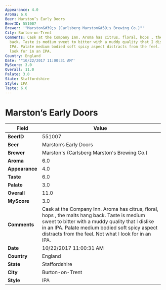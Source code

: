 ```yaml
---
Appearance: 4.0
Aroma: 6.0
Beer: Marston’s Early Doors
BeerID: 551007
Brewer: '"Marston&#39;s (Carlsberg Marston&#39;s Brewing Co.)"'
City: Burton-on-Trent
Comments: Cask at the Company Inn. Aroma has citrus, floral, hops , the malts hang
  back. Taste is medium sweet to bitter with a muddy quality that I dislike in an
  IPA. Palate medium bodied soft spicy aspect distracts from the feel. Not what I
  look for in an IPA.
Country: England
Date: '"10/22/2017 11:00:31 AM"'
MyScore: 3.0
Overall: 11.0
Palate: 3.0
State: Staffordshire
Style: IPA
Taste: 6.0
---
```


# Marston’s Early Doors

| Field         | Value |
|---------------|-------|
| **BeerID** | 551007 |
| **Beer** | Marston’s Early Doors |
| **Brewer** | Marston&#39;s (Carlsberg Marston&#39;s Brewing Co.) |
| **Aroma** | 6.0 |
| **Appearance** | 4.0 |
| **Taste** | 6.0 |
| **Palate** | 3.0 |
| **Overall** | 11.0 |
| **MyScore** | 3.0 |
| **Comments** | Cask at the Company Inn. Aroma has citrus, floral, hops , the malts hang back. Taste is medium sweet to bitter with a muddy quality that I dislike in an IPA. Palate medium bodied soft spicy aspect distracts from the feel. Not what I look for in an IPA. |
| **Date** | 10/22/2017 11:00:31 AM |
| **Country** | England |
| **State** | Staffordshire |
| **City** | Burton-on-Trent |
| **Style** | IPA |
